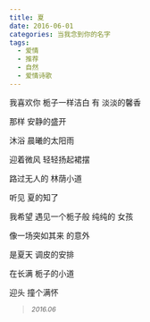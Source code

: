 ```yaml
---
title: 夏
date: 2016-06-01
categories: 当我念到你的名字
tags:
  - 爱情
  - 推荐
  - 自然
  - 爱情诗歌
---
```


我喜欢你
栀子一样洁白
有
淡淡的馨香
<!--more-->
那样
安静的盛开

沐浴
晨曦的太阳雨

迎着微风
轻轻扬起裙摆

路过无人的
林荫小道

听见
夏的知了

我希望
遇见一个栀子般
纯纯的
女孩

像一场突如其来
的意外

是夏天
调皮的安排

在长满
栀子的小道

迎头
撞个满怀
<blockquote>
<p><small><i>2016.06</i></small></p>
</blockquote>
